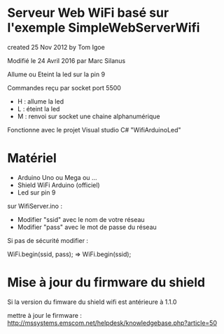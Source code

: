 # Serveur Web WiFi basé sur l'exemple SimpleWebServerWifi

 created 25 Nov 2012 
 by Tom Igoe
 
 Modifié le 24 Avril 2016 
 par Marc Silanus
 
 
 Allume ou Eteint la led sur la pin 9
 
 Commandes reçu par socket port 5500
 
 - H : allume la led
 - L : éteint la led
 - M : renvoi sur socket une chaine alphanumérique
 
 
 Fonctionne avec le projet Visual studio C#
 "WifiArduinoLed"
 
 
 # Matériel
 
 
 - Arduino Uno ou Mega ou ...
 - Shield WiFi Arduino (officiel)
 - Led sur pin 9
 
 
 sur WifiServer.ino :
 
 
- Modifier "ssid" avec le nom de votre réseau
-  Modifier "pass" avec le mot de passe du réseau
 
 
 Si pas de sécurité modifier :
 
 WiFi.begin(ssid, pass); => WiFi.begin(ssid);
 
 
 # Mise à jour du firmware du shield
 
 
 Si la version du fimware du shield wifi est antérieure à 1.1.0
 
 
 mettre à jour le firmware :
 http://mssystems.emscom.net/helpdesk/knowledgebase.php?article=50
